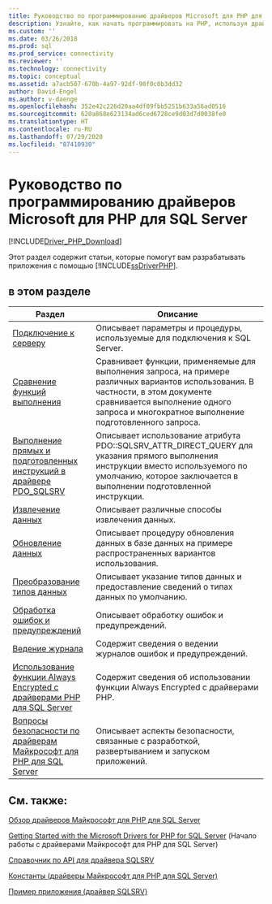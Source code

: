 ```yaml
---
title: Руководство по программированию драйверов Microsoft для PHP для SQL Server
description: Узнайте, как начать программировать на PHP, используя драйвер Майкрософт для PHP для SQL Server.
ms.custom: ''
ms.date: 03/26/2018
ms.prod: sql
ms.prod_service: connectivity
ms.reviewer: ''
ms.technology: connectivity
ms.topic: conceptual
ms.assetid: a7acb507-670b-4a97-92df-90f0c0b3dd32
author: David-Engel
ms.author: v-daenge
ms.openlocfilehash: 352e42c226d20aa4df09fbb5251b633a56ad0516
ms.sourcegitcommit: 620a868e623134ad6ced6728ce9d03d7d0038fe0
ms.translationtype: HT
ms.contentlocale: ru-RU
ms.lasthandoff: 07/29/2020
ms.locfileid: "87410930"
---
```

# <a name="programming-guide-for-the-microsoft-drivers-for-php-for-sql-server"></a>Руководство по программированию драйверов Microsoft для PHP для SQL Server
[!INCLUDE[Driver_PHP_Download](../../includes/driver_php_download.md)]

Этот раздел содержит статьи, которые помогут вам разрабатывать приложения с помощью [!INCLUDE[ssDriverPHP](../../includes/ssdriverphp_md.md)].  
  
## <a name="in-this-section"></a>в этом разделе  
  
|Раздел|Описание|  
|---------|---------------|  
|[Подключение к серверу](../../connect/php/connecting-to-the-server.md)|Описывает параметры и процедуры, используемые для подключения к SQL Server.|  
|[Сравнение функций выполнения](../../connect/php/comparing-execution-functions.md)|Сравнивает функции, применяемые для выполнения запроса, на примере различных вариантов использования. В частности, в этом документе сравнивается выполнение одного запроса и многократное выполнение подготовленного запроса.|  
|[Выполнение прямых и подготовленных инструкций в драйвере PDO_SQLSRV](../../connect/php/direct-statement-execution-prepared-statement-execution-pdo-sqlsrv-driver.md)|Описывает использование атрибута PDO::SQLSRV_ATTR_DIRECT_QUERY для указания прямого выполнения инструкции вместо используемого по умолчанию, которое заключается в выполнении подготовленной инструкции.|  
|[Извлечение данных](../../connect/php/retrieving-data.md)|Описывает различные способы извлечения данных.|  
|[Обновление данных](../../connect/php/updating-data-microsoft-drivers-for-php-for-sql-server.md)|Описывает процедуру обновления данных в базе данных на примере распространенных вариантов использования.|  
|[Преобразование типов данных](../../connect/php/converting-data-types.md)|Описывает указание типов данных и предоставление сведений о типах данных по умолчанию.|  
|[Обработка ошибок и предупреждений](../../connect/php/handling-errors-and-warnings.md)|Описывает обработку ошибок и предупреждений.|  
|[Ведение журнала](../../connect/php/logging-activity.md)|Содержит сведения о ведении журналов ошибок и предупреждений.|  
|[Использование функции Always Encrypted с драйверами PHP для SQL Server](../../connect/php/using-always-encrypted-php-drivers.md)|Содержит сведения об использовании функции Always Encrypted с драйверами PHP.|  
|[Вопросы безопасности по драйверам Майкрософт для PHP для SQL Server](../../connect/php/security-considerations-for-php-sql-driver.md)|Описывает аспекты безопасности, связанные с разработкой, развертыванием и запуском приложений.|  
  
## <a name="see-also"></a>См. также:  
[Обзор драйверов Майкрософт для PHP для SQL Server](../../connect/php/overview-of-the-php-sql-driver.md)

[Getting Started with the Microsoft Drivers for PHP for SQL Server](../../connect/php/getting-started-with-the-php-sql-driver.md) (Начало работы с драйверами Майкрософт для PHP для SQL Server)

[Справочник по API для драйвера SQLSRV](../../connect/php/sqlsrv-driver-api-reference.md)

[Константы (драйверы Майкрософт для PHP для SQL Server)](../../connect/php/constants-microsoft-drivers-for-php-for-sql-server.md)

[Пример приложения (драйвер SQLSRV)](../../connect/php/example-application-sqlsrv-driver.md)  
  
